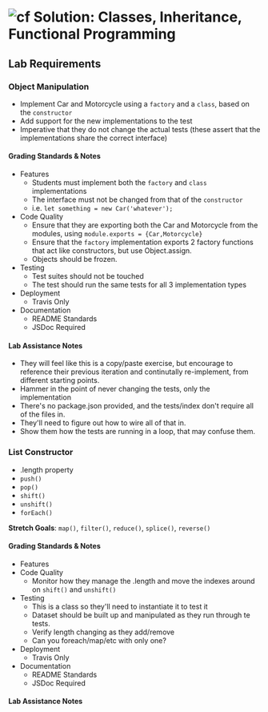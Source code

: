 ![cf](http://i.imgur.com/7v5ASc8.png) Solution: Classes, Inheritance, Functional Programming
============================================================================================

## Lab Requirements

### Object Manipulation
* Implement Car and Motorcycle using a `factory` and a `class`, based on the `constructor`
* Add support for the new implementations to the test
* Imperative that they do not change the actual tests (these assert that the implementations share the correct interface)
      
#### Grading Standards & Notes
  * Features
    * Students must implement both the `factory` and `class` implementations
    * The interface must not be changed from that of the `constructor`
    * i.e. `let something = new Car('whatever');`
  * Code Quality
    * Ensure that they are exporting both the Car and Motorcycle from the modules, using `module.exports = {Car,Motorcycle}`
    * Ensure that the `factory` implementation exports 2 factory functions that act like constructors, but use Object.assign.
    * Objects should be frozen.
  * Testing
    * Test suites should not be touched
    * The test should run the same tests for all 3 implementation types
  * Deployment
    * Travis Only
  * Documentation
    * README Standards 
    * JSDoc Required
    
#### Lab Assistance Notes
* They will feel like this is a copy/paste exercise, but encourage to reference their previous iteration and continutally re-implement, from different starting points.
* Hammer in the point of never changing the tests, only the implementation
* There's no package.json provided, and the tests/index don't require all of the files in.
* They'll need to figure out how to wire all of that in.
* Show them how the tests are running in a loop, that may confuse them.


### List Constructor
* .length property
* `push()`
* `pop()`
* `shift()`
* `unshift()`
* `forEach()`

**Stretch Goals**: `map()`, `filter()`, `reduce()`, `splice()`, `reverse()`

#### Grading Standards & Notes
  * Features
  * Code Quality
    * Monitor how they manage the .length and move the indexes around on `shift()` and `unshift()`
  * Testing
    * This is a class so they'll need to instantiate it to test it
    * Dataset should be built up and manipulated as they run through te tests.
    * Verify length changing as they add/remove
    * Can you foreach/map/etc with only one?
  * Deployment
    * Travis Only
  * Documentation
    * README Standards 
    * JSDoc Required
    
#### Lab Assistance Notes
